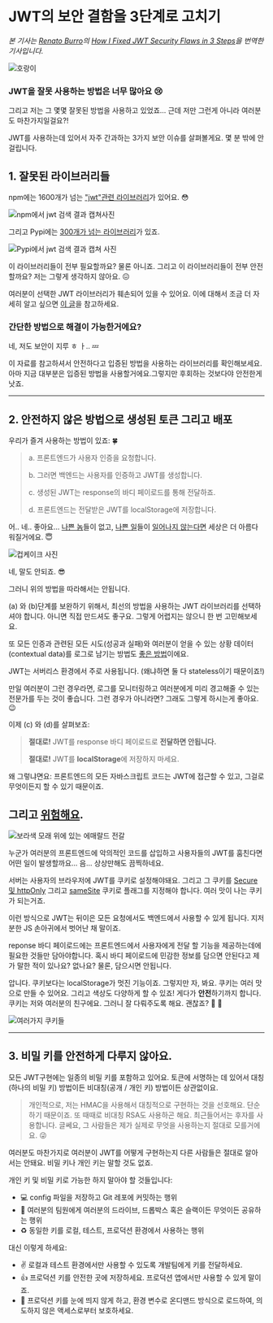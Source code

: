 # JWT의 보안 결함을 3단계로 고치기

*본 기사는 [Renato Burro](https://dev.to/byrro)의 [How I Fixed JWT Security Flaws in 3 Steps](https://dev.to/dashbird/how-i-fixed-jwt-security-flaws-in-3-steps-264k)을 번역한 기사입니다.*

![호랑이](https://res.cloudinary.com/practicaldev/image/fetch/s--gDDoBo6T--/c_imagga_scale,f_auto,fl_progressive,h_420,q_auto,w_1000/https://thepracticaldev.s3.amazonaws.com/i/yekmwrkd11shvfqquvy6.jpg)

### JWT을 잘못 사용하는 방법은 너무 많아요 😢

그리고 저는 그 몇몇 잘못된 방법을 사용하고 있었죠... 근데 저만 그런게 아니라 여러분도 마찬가지일걸요?!

JWT를 사용하는데 있어서 자주 간과하는 3가지 보안 이슈를 살펴볼게요. 몇 분 밖에 안걸립니다.



## 1. 잘못된 라이브러리들

npm에는 1600개가 넘는 ["jwt"관련 라이브러리](https://www.npmjs.com/search?q=jwt)가 있어요. 😳

![npm에서 jwt 검색 결과 캡쳐사진](https://res.cloudinary.com/practicaldev/image/fetch/s--GYrx1Yxf--/c_limit%2Cf_auto%2Cfl_progressive%2Cq_auto%2Cw_880/https://thepracticaldev.s3.amazonaws.com/i/6rj1v12f7myg36pt6fu9.PNG)

그리고 Pypi에는 [300개가 넘는 라이브러리](https://pypi.org/search/?q=jwt)가 있죠.

![Pypi에서 jwt 검색 결과 캡쳐 사진](https://res.cloudinary.com/practicaldev/image/fetch/s--_OYfZmte--/c_limit%2Cf_auto%2Cfl_progressive%2Cq_auto%2Cw_880/https://thepracticaldev.s3.amazonaws.com/i/2nijzxuld30pejlvu5st.png)

이 라이브러리들이 전부 필요할까요? 물론 아니죠. 그리고 이 라이브러리들이 전부 안전할까요? 저는 그렇게 생각하지 않아요. 😖

여러분이 선택한 JWT 라이브러리가 훼손되어 있을 수 있어요. 이에 대해서 조금 더 자세히 알고 싶으면 [이 글](https://auth0.com/blog/critical-vulnerabilities-in-json-web-token-libraries/)을 참고하세요.

### 간단한 방법으로 해결이 가능한거에요?

네, 저도 보안이 지루 ㅎ ㅏ.. 💤

이 자료를 참고하셔서 안전하다고 입증된 방법을 사용하는 라이브러리를 확인해보세요. 아마 지금 대부분은 입증된 방법을 사용할거에요.그렇지만 후회하는 것보다야 안전한게 낫죠.

---

## 2. 안전하지 않은 방법으로 생성된 토큰 그리고 배포

우리가 즐겨 사용하는 방법이 있죠: 🍀

> a. 프론트엔드가 사용자 인증을 요청합니다.
>
> b. 그러면 백엔드는 사용자를 인증하고 JWT를 생성합니다.
>
> c. 생성된 JWT는 response의 바디 페이로드를 통해 전달하죠.
>
> d. 프론트엔드는 전달받은 JWT를 localStorage에 저장합니다.

어.. 네.. 좋아요... [나쁜 놈](https://hackernoon.com/can-timing-attack-be-a-practical-security-threat-on-jwt-signature-ba3c8340dea9)들이 없고, [나쁜 일](https://medium.com/101-writeups/hacking-json-web-token-jwt-233fe6c862e6)들이 [일어나지 않는다면](https://www.nccgroup.trust/uk/about-us/newsroom-and-events/blogs/2019/january/jwt-attack-walk-through/) 세상은 더 아름다워질거에요. 😇 

![컵케이크 사진](https://res.cloudinary.com/practicaldev/image/fetch/s--Xkaqo9Au--/c_limit%2Cf_auto%2Cfl_progressive%2Cq_auto%2Cw_880/https://thepracticaldev.s3.amazonaws.com/i/ulqxllccxbtqk6ah6wdf.jpg)

네, 말도 안되죠. 😎

그러니 위의 방법을 따라해서는 안됩니다.

(a) 와 (b)단계를 보완하기 위해서, 최선의 방법을 사용하는 JWT 라이브러리를 선택하셔야 합니다. 아니면 직접 만드셔도 좋구요. 그렇게 어렵지는 않으니 한 번 고민해보세요.

또 모든 인증과 관련된 모든 시도(성공과 실패)와 여러분이 얻을 수 있는 상황 데이터(contextual data)를  로그로 남기는 방법도 [좋은 방법](https://cheatsheetseries.owasp.org/cheatsheets/Logging_Cheat_Sheet.html#which-events-to-log)이에요.

JWT는 서버리스 환경에서 주로 사용됩니다. (왜냐하면 둘 다 stateless이기 때문이죠!)

만일 여러분이 그런 경우라면, 로그를 모니터링하고 여러분에게 미리 경고해줄 수 있는 전문가를 두는 것이 좋습니다. 그런 경우가 아니라면? 그래도 그렇게 하시는게 좋아요. 😉

이제 (c) 와 (d)를 살펴보죠:

>**절대로!** JWT를 response 바디 페이로드로 **전달하면 안됩니다.**
>
>**절대로!** JWT를 **localStorage**에 저장하지 마세요.

왜 그렇냐면요: 프론트엔드의 모든 자바스크립트 코드는 JWT에 접근할 수 있고, 그걸로 무엇이든지 할 수 있기 때문이죠.

## 그리고 [위험해요](https://developer.okta.com/blog/2018/06/20/what-happens-if-your-jwt-is-stolen).

![보라색 모래 위에 있는 에매랄드 전갈](https://res.cloudinary.com/practicaldev/image/fetch/s--549hK48O--/c_limit%2Cf_auto%2Cfl_progressive%2Cq_auto%2Cw_880/https://thepracticaldev.s3.amazonaws.com/i/6urds06z62day9urqo5i.jpg)

누군가 여러분의 프론트엔드에 악의적인 코드를 삽입하고 사용자들의 JWT를 훔친다면 어떤 일이 발생할까요... 음... 상상만해도 끔찍하네요.

서버는 사용자의 브라우저에 JWT를 쿠키로 설정해야돼요. 그리고 그 쿠키를 [Secure 및 httpOnly](https://developer.mozilla.org/en-US/docs/Web/HTTP/Cookies#Secure_and_HttpOnly_cookies) 그리고 [sameSite](https://developer.mozilla.org/en-US/docs/Web/HTTP/Cookies#SameSite_cookies) 쿠키로 플래그를 지정해야 합니다. 여러 맛이 나는 쿠키가 되는거죠.

이런 방식으로 JWT는 뒤이은 모든 요청에서도 백엔드에서 사용할 수 있게 됩니다. 지저분한 JS 손아귀에서 벗어난 채 말이죠.

reponse 바디 페이로드에는 프론트엔드에서 사용자에게 전달 할 기능을 제공하는데에 필요한 것들만 담아야합니다. 혹시 바디 페이로드에 민감한 정보를 담으면 안된다고 제가 말한 적이 있나요? 없나요? 물론, 담으시면 안됩니다.

압니다. 쿠키보다는 localStorage가 멋진 기능이죠. 그렇지만 자, 봐요. 쿠키는 여러 맛으로 만들 수 있어요. 그리고 색상도 다양하게 할 수 있죠!  게다가 **안전**하기까지 합니다. 쿠키는 저와 여러분의 친구에요. 그러니 잘 다뤄주도록 해요. 괜찮죠? 🙌 🍪

![여러가지 쿠키들](https://res.cloudinary.com/practicaldev/image/fetch/s--YphJsN5n--/c_limit%2Cf_auto%2Cfl_progressive%2Cq_auto%2Cw_880/https://thepracticaldev.s3.amazonaws.com/i/shhl4a23fvu12hmc4l6c.jpg)

---

## 3. 비밀 키를 안전하게 다루지 않아요.

모든 JWT구현에는 일종의 비밀 키를 포함하고 있어요. 토큰에 서명하는 데 있어서 대칭(하나의 비밀 키) 방법이든 비대칭(공개 / 개인 키) 방법이든 상관없이요.

>개인적으로, 저는 HMAC을 사용해서 대칭적으로 구현하는 것을 선호해요. 단순하기 때문이죠. 또 때때로 비대칭 RSA도 사용하곤 해요. 최근들어서는 후자를 사용합니다. 글쎄요, 그 사람들은 제가 실제로 무엇을 사용하는지 절대로 모를거에요. 😜

여러분도 마찬가지로 여러분이 JWT를 어떻게 구현하는지 다른 사람들은 절대로 알아서는 안돼요. 비밀 키나 개인 키는 말할 것도 없죠.

개인 키 및 비밀 키로 가능한 하지 말아야 할 것들입니다:

- 💻 config 파일을 저장하고 Git 레포에 커밋하는 행위
- 📣 여러분의 팀원에게 여러분의 드라이브, 드롭박스 혹은 슬랙이든 무엇이든 공유하는 행위
- ♻️ 동일한 키를 로컬, 테스트, 프로덕션 환경에서 사용하는 행위

대신 이렇게 하세요:

- ✌️ 로컬과 테스트 환경에서만 사용할 수 있도록 개발팀에게 키를 전달하세요.
- 👍 프로덕션 키를 안전한 곳에 저장하세요. 프로덕션 앱에서만 사용할 수 있게 말이죠.
- 🔐 프로덕션 키를 눈에 띄지 않게 하고, 환경 변수로 온디맨드 방식으로 로드하여, 의도하지 않은 액세스로부터 보호하세요.